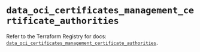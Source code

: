 # `data_oci_certificates_management_certificate_authorities`

Refer to the Terraform Registry for docs: [`data_oci_certificates_management_certificate_authorities`](https://registry.terraform.io/providers/oracle/oci/7.19.0/docs/data-sources/certificates_management_certificate_authorities).
